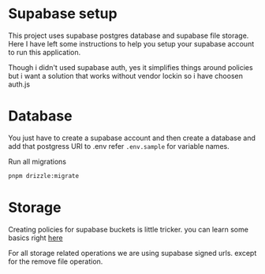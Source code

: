 # Supabase setup

This project uses supabase postgres database and supabase file storage. Here I have left some instructions to help you setup your supabase account to run this application.

Though i didn't used supabase auth, yes it simplifies things around policies but i want a solution that works without vendor lockin so i have choosen auth.js

# Database
You just have to create a supabase account and then create a database and add that  postgress URI to .env refer `.env.sample` for variable names.

Run all migrations

```sh
pnpm drizzle:migrate
```

# Storage

Creating policies for supabase buckets is little tricker. you can learn some basics right [here](https://supabase.com/docs/guides/storage/buckets/fundamentals)

For all storage related operations we are using supabase signed urls. except for the remove file operation.
